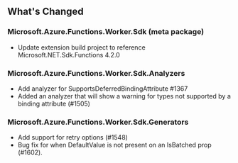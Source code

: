 ## What's Changed

<!-- Please add your release notes in the following format:
- My change description (#PR/#issue)
-->

### Microsoft.Azure.Functions.Worker.Sdk <version> (meta package)

- Update extension build project to reference Microsoft.NET.Sdk.Functions 4.2.0

### Microsoft.Azure.Functions.Worker.Sdk.Analyzers <version>

- Add analyzer for SupportsDeferredBindingAttribute #1367
- Added an analyzer that will show a warning for types not supported by a binding attribute (#1505)

### Microsoft.Azure.Functions.Worker.Sdk.Generators <version>

- Add support for retry options (#1548)
- Bug fix for when DefaultValue is not present on an IsBatched prop (#1602).
